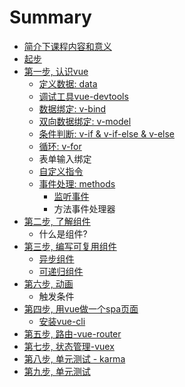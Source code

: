 # Summary

* [简介下课程内容和意义](README.md)
* [起步](yin-ru-vue.md)
* [第一步, 认识vue](di-yi-6b652c-xi-guan-vue.md)
  * [定义数据: data](ding-yi-shu-636e3a-data.md)
  * [调试工具vue-devtools](diao-shi-gong-ju-vue-devtools.md)
  * [数据绑定: v-bind](v-bind.md)
  * [双向数据绑定: v-model](chu-li-yong-hu-shu-51653a-v-model.md)
  * [条件判断: v-if & v-if-else & v-else](tiao-jian-yu-xun-huan.md)
  * [循环: v-for](xun-huan.md)
  * 表单输入绑定
  * [自定义指令](zi-ding-yi-zhi-ling.md)
  * [事件处理: methods](shi-jian-chu-li.md)
    * [监听事件](shi-jian-chu-li/jian-ting-shi-jian.md)
    * 方法事件处理器
* [第二步, 了解组件](di-er-6b652c-bian-xie-zu-jian.md)
  * 什么是组件?
* [第三步, 编写可复用组件](di-san-6b652c-bian-xie-ke-fu-yong-zu-jian.md)
  * [异步组件](di-san-6b652c-bian-xie-ke-fu-yong-zu-jian/yi-bu-zu-jian.md)
  * [可递归组件](di-san-6b652c-bian-xie-ke-fu-yong-zu-jian/ke-di-gui-zu-jian.md)
* [第六步, 动画](di-wu-6b652c-dong-hua.md)
  * 触发条件
* [第四步, 用vue做一个spa页面](zuo-yi-ge-spa-ye-mian.md)
  * [安装vue-cli](an-zhuang-vue-cli.md)
* [第五步, 路由-vue-router](lu-you.md)
* [第七步, 状态管理-vuex](di-liu-6b652c-zhuang-tai-guan-li.md)
* [第八步, 单元测试 - karma](di-ba-6b652c-dan-yuan-ce-shi-karma.md)
* [第九步, 单元测试](di-jiu-6b652c-dan-yuan-ce-shi.md)


